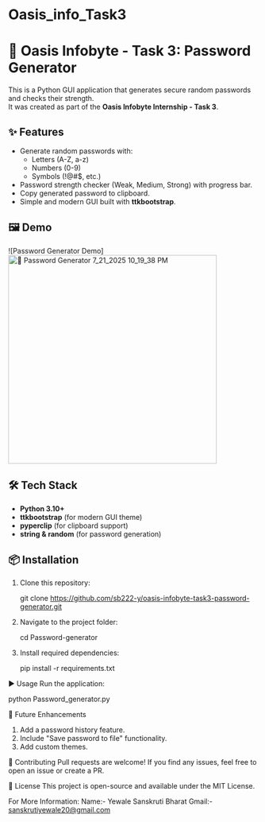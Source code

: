 # Oasis_info_Task3

# 🔐 Oasis Infobyte - Task 3: Password Generator

This is a Python GUI application that generates secure random passwords and checks their strength.  
It was created as part of the **Oasis Infobyte Internship - Task 3**.



## ✨ **Features**
- Generate random passwords with:
  - Letters (A-Z, a-z)
  - Numbers (0-9)
  - Symbols (!@#$, etc.)
- Password strength checker (Weak, Medium, Strong) with progress bar.
- Copy generated password to clipboard.
- Simple and modern GUI built with **ttkbootstrap**.



## 🖼 **Demo**
![Password Generator Demo]<img width="420" height="420" alt="🔐 Password Generator 7_21_2025 10_19_38 PM" src="https://github.com/user-attachments/assets/e1a11730-d9eb-4732-9830-281cd6bf8c06" />




## 🛠 **Tech Stack**
- **Python 3.10+**
- **ttkbootstrap** (for modern GUI theme)
- **pyperclip** (for clipboard support)
- **string & random** (for password generation)



## 📦 **Installation**
1. Clone this repository:
  
   git clone https://github.com/sb222-y/oasis-infobyte-task3-password-generator.git

2. Navigate to the project folder:
   
   cd Password-generator

3. Install required dependencies:

    pip install -r requirements.txt

▶ Usage
Run the application:

python Password_generator.py


🚀 Future Enhancements

1. Add a password history feature.
2. Include "Save password to file" functionality.
3. Add custom themes.

🤝 Contributing
Pull requests are welcome! If you find any issues, feel free to open an issue or create a PR.

📜 License
This project is open-source and available under the MIT License.

For More Information:
Name:- Yewale Sanskruti Bharat
Gmail:- sanskrutiyewale20@gmail.com


